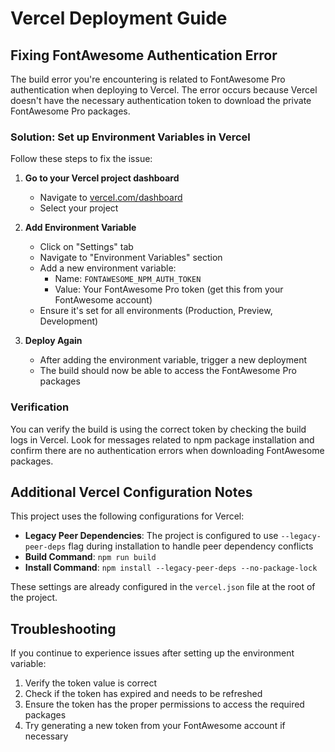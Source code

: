 # Vercel Deployment Guide

## Fixing FontAwesome Authentication Error

The build error you're encountering is related to FontAwesome Pro authentication when deploying to Vercel. The error occurs because Vercel doesn't have the necessary authentication token to download the private FontAwesome Pro packages.

### Solution: Set up Environment Variables in Vercel

Follow these steps to fix the issue:

1. **Go to your Vercel project dashboard**
   - Navigate to [vercel.com/dashboard](https://vercel.com/dashboard)
   - Select your project

2. **Add Environment Variable**
   - Click on "Settings" tab
   - Navigate to "Environment Variables" section
   - Add a new environment variable:
     - Name: `FONTAWESOME_NPM_AUTH_TOKEN`
     - Value: Your FontAwesome Pro token (get this from your FontAwesome account)
   - Ensure it's set for all environments (Production, Preview, Development)

3. **Deploy Again**
   - After adding the environment variable, trigger a new deployment
   - The build should now be able to access the FontAwesome Pro packages

### Verification

You can verify the build is using the correct token by checking the build logs in Vercel. Look for messages related to npm package installation and confirm there are no authentication errors when downloading FontAwesome packages.

## Additional Vercel Configuration Notes

This project uses the following configurations for Vercel:

- **Legacy Peer Dependencies**: The project is configured to use `--legacy-peer-deps` flag during installation to handle peer dependency conflicts
- **Build Command**: `npm run build`
- **Install Command**: `npm install --legacy-peer-deps --no-package-lock`

These settings are already configured in the `vercel.json` file at the root of the project.

## Troubleshooting

If you continue to experience issues after setting up the environment variable:

1. Verify the token value is correct
2. Check if the token has expired and needs to be refreshed
3. Ensure the token has the proper permissions to access the required packages
4. Try generating a new token from your FontAwesome account if necessary 